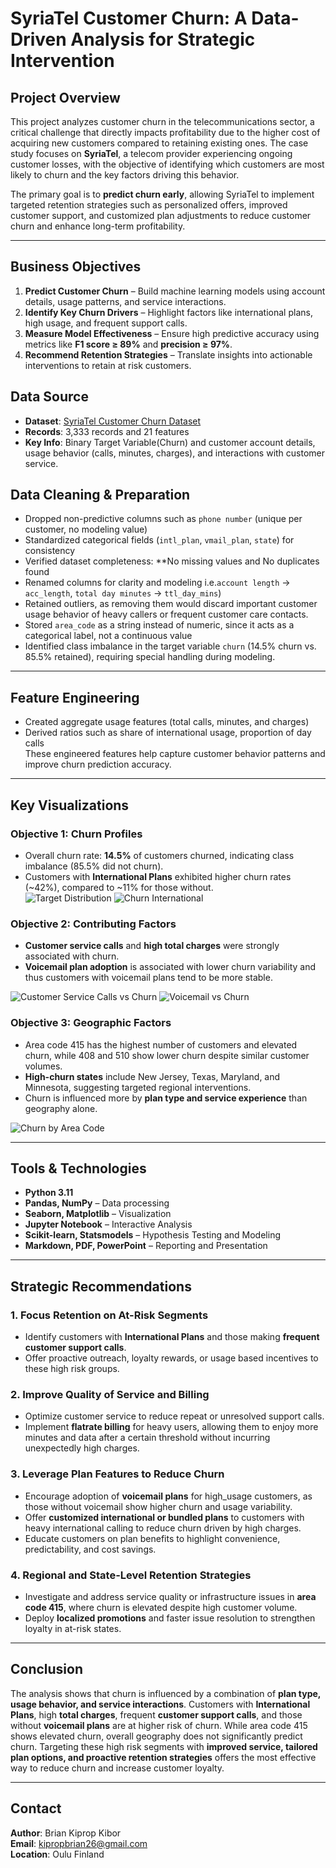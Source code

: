 # SyriaTel Customer Churn: A Data-Driven Analysis for Strategic Intervention


## Project Overview

This project analyzes customer churn in the telecommunications sector, a critical challenge that directly impacts profitability due to the higher cost of acquiring new customers compared to retaining existing ones. The case study focuses on **SyriaTel**, a telecom provider experiencing ongoing customer losses, with the objective of identifying which customers are most likely to churn and the key factors driving this behavior.  

The primary goal is to **predict churn early**, allowing SyriaTel to implement targeted retention strategies such as personalized offers, improved customer support, and customized plan adjustments to reduce customer churn and enhance long-term profitability.  

---

## Business Objectives

1. **Predict Customer Churn** – Build machine learning models using account details, usage patterns, and service interactions.  
2. **Identify Key Churn Drivers** – Highlight factors like international plans, high usage, and frequent support calls.  
3. **Measure Model Effectiveness** – Ensure high predictive accuracy using metrics like **F1 score ≥ 89%** and **precision ≥ 97%**.  
4. **Recommend Retention Strategies** – Translate insights into actionable interventions to retain at risk customers.


## Data Source

- **Dataset**: [SyriaTel Customer Churn Dataset](https://www.kaggle.com/becksddf/churn-in-telecoms-dataset)
- **Records**: 3,333 records and 21 features
- **Key Info**: Binary Target Variable(Churn) and customer account details, usage behavior (calls, minutes, charges), and interactions with customer service.


## Data Cleaning & Preparation

- Dropped non-predictive columns such as `phone number` (unique per customer, no modeling value)  
- Standardized categorical fields (`intl_plan`, `vmail_plan`, `state`) for consistency  
- Verified dataset completeness: **No missing values and No duplicates found  
- Renamed columns for clarity and modeling i.e.`account length` → `acc_length`, `total day minutes` → `ttl_day_mins`)  
- Retained outliers, as removing them would discard important customer usage behavior of heavy callers or frequent customer care contacts. 
- Stored `area_code` as a string instead of numeric, since it acts as a categorical label, not a continuous value  
- Identified class imbalance in the target variable `churn` (14.5% churn vs. 85.5% retained), requiring special handling during modeling.  

---

## Feature Engineering

- Created aggregate usage features (total calls, minutes, and charges)  
- Derived ratios such as share of international usage, proportion of day calls  
These engineered features help capture customer behavior patterns and improve churn prediction accuracy.  

---

## Key Visualizations

### Objective 1: Churn Profiles
- Overall churn rate: **14.5%** of customers churned, indicating class imbalance (85.5% did not churn).  
- Customers with **International Plans** exhibited higher churn rates (~42%), compared to ~11% for those without.   
![Target Distribution](images/churn_distribution.png)
![Churn International](images/churn_itl.png)

### Objective 2: Contributing Factors
- **Customer service calls** and **high total charges** were strongly associated with churn.   
- **Voicemail plan adoption** is associated with lower churn variability and thus customers with voicemail plans tend to be more stable.   

![Customer Service Calls vs Churn](images/cust_service_calls.png)
![Voicemail vs Churn](images/voicemail_churn.png)

### Objective 3: Geographic Factors
- Area code 415 has the highest number of customers and elevated churn, while 408 and 510 show lower churn despite similar customer volumes.  
- **High-churn states** include New Jersey, Texas, Maryland, and Minnesota, suggesting targeted regional interventions.  
- Churn is influenced more by **plan type and service experience** than geography alone.  

![Churn by Area Code](images/churn_by_area_code.png)

---


## Tools & Technologies

- **Python 3.11**
- **Pandas, NumPy** – Data processing
- **Seaborn, Matplotlib** – Visualization
- **Jupyter Notebook** – Interactive Analysis
- **Scikit-learn, Statsmodels** – Hypothesis Testing and Modeling  
- **Markdown, PDF, PowerPoint** – Reporting and Presentation

---

## Strategic Recommendations

### 1. Focus Retention on At-Risk Segments
-  Identify customers with **International Plans** and those making **frequent customer support calls**.  
-  Offer proactive outreach, loyalty rewards, or usage based incentives to these high risk groups.  

### 2. Improve Quality of Service and Billing
- Optimize customer service to reduce repeat or unresolved support calls.  
- Implement **flatrate billing** for heavy users, allowing them to enjoy more minutes and data after a certain threshold without incurring unexpectedly high charges.  

### 3. Leverage Plan Features to Reduce Churn
- Encourage adoption of **voicemail plans** for high_usage customers, as those without voicemail show higher churn and usage variability.  
- Offer **customized international or bundled plans** to customers with heavy international calling to reduce churn driven by high charges.  
- Educate customers on plan benefits to highlight convenience, predictability, and cost savings.  

### 4. Regional and State-Level Retention Strategies 
- Investigate and address service quality or infrastructure issues in **area code 415**, where churn is elevated despite high customer volume.  
- Deploy **localized promotions** and faster issue resolution to strengthen loyalty in at-risk states.

---

## Conclusion

The analysis shows that churn is influenced by a combination of **plan type, usage behavior, and service interactions**. Customers with **International Plans**, high **total charges**, frequent **customer support calls**, and those without **voicemail plans** are at higher risk of churn. While area code 415 shows elevated churn, overall geography does not significantly predict churn. Targeting these high risk segments with **improved service, tailored plan options, and proactive retention strategies** offers the most effective way to reduce churn and increase customer loyalty.


---


## Contact

**Author**: Brian Kiprop Kibor  
**Email**: kipropbrian26@gmail.com  
**Location**: Oulu Finland  
